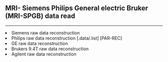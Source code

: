 ## MRI- Siemens Philips General electric Bruker (MRI-SPGB) data read
***
<li>Siemens raw data reconstruction</li>
<li>Philips raw data reconstruction [.data/.list] [PAR-REC]</li> 
<li>GE raw data reconstruction</li>
<li>Brukers 9.4T raw data reconstruction</li>
<li>Agilent raw data reconstruction</li>
